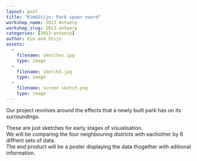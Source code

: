 ```yaml
---
layout: post
title: "Kim&Stijn: Park spoor noord"
workshop_name: 2013 Antwerp
workshop_slug: 2013-antwerp
categories: [2013-antwerp]
author: Kim and Stijn 
assets:
  -
    filename: sketches.jpg
    type: image
  -
    filename: sketch3.jpg
    type: image
  -
    filename: screen sketch.png
    type: image
---
```

Our project revolves around the effects that a newly built park has on its surroundings.<br /><div>These are just sketches for early stages of visualisation.<br />We will be comparing the four neighbouring districts with eachother by 6 diffrent sets of data.<br />The end product will be a poster displaying the data thogether with aditional information.<br /><br /><br /><br /><br /><br /><br /><br /><br /><br /><br /><br /><br /><br /><br /><br /><br /><br /><br /><br /><br /><br /></div><div><br /></div><div><br /></div>
